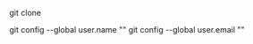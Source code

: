   git clone <URL>

git config --global user.name "<Nombre>"
  git config --global user.email "<email>"